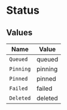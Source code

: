 # Status


## Values

| Name      | Value     |
| --------- | --------- |
| `Queued`  | queued    |
| `Pinning` | pinning   |
| `Pinned`  | pinned    |
| `Failed`  | failed    |
| `Deleted` | deleted   |